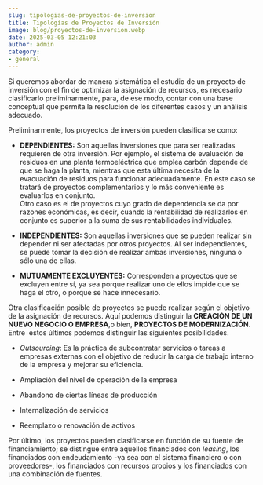 ```yaml
---
slug: tipologias-de-proyectos-de-inversion
title: Tipologías de Proyectos de Inversión
image: blog/proyectos-de-inversion.webp
date: 2025-03-05 12:21:03
author: admin
category:
- general
---
```

Si queremos abordar de manera sistemática el estudio de un proyecto de inversión con el fin de optimizar la asignación de recursos, es necesario clasificarlo preliminarmente, para, de ese modo, contar con una base conceptual que permita la resolución de los diferentes casos y un análisis adecuado.

Preliminarmente, los proyectos de inversión pueden clasificarse como:

- **DEPENDIENTES:** Son aquellas inversiones que para ser realizadas requieren de otra inversión. Por ejemplo, el sistema de evaluación de residuos en una planta termoeléctrica que emplea carbón depende de que se haga la planta, mientras que esta última necesita de la evacuación de residuos para funcionar adecuadamente. En este caso se tratará de proyectos complementarios y lo más conveniente es evaluarlos en conjunto.  
Otro caso es el de proyectos cuyo grado de dependencia se da por razones económicas, es decir, cuando la rentabilidad de realizarlos en conjunto es superior a la suma de sus rentabilidades individuales. 

- **INDEPENDIENTES:** Son aquellas inversiones que se pueden realizar sin depender ni ser afectadas por otros proyectos. Al ser independientes, se puede tomar la decisión de realizar ambas inversiones, ninguna o sólo una de ellas.

- **MUTUAMENTE EXCLUYENTES:** Corresponden a proyectos que se excluyen entre sí, ya sea porque realizar uno de ellos impide que se haga el otro, o porque se hace innecesario.

Otra clasificación posible de proyectos se puede realizar según el objetivo de la asignación de recursos. Aquí podemos distinguir la **CREACIÓN DE UN NUEVO NEGOCIO O EMPRESA**,o bien, **PROYECTOS DE MODERNIZACIÓN**. Entre  estos últimos podemos distinguir las siguientes posibilidades. 

- _Outsourcing_: Es la práctica de subcontratar servicios o tareas a empresas externas con el objetivo de reducir la carga de trabajo interno de la empresa y mejorar su eficiencia.

- Ampliación del nivel de operación de la empresa

- Abandono de ciertas líneas de producción 

- Internalización de servicios

- Reemplazo o renovación de activos 

Por último, los proyectos pueden clasificarse en función de su fuente de financiamiento; se distingue entre aquellos financiados con _leasing_, los financiados con endeudamiento -ya sea con el sistema financiero o con proveedores-, los financiados con recursos propios y los financiados con una combinación de fuentes. 




